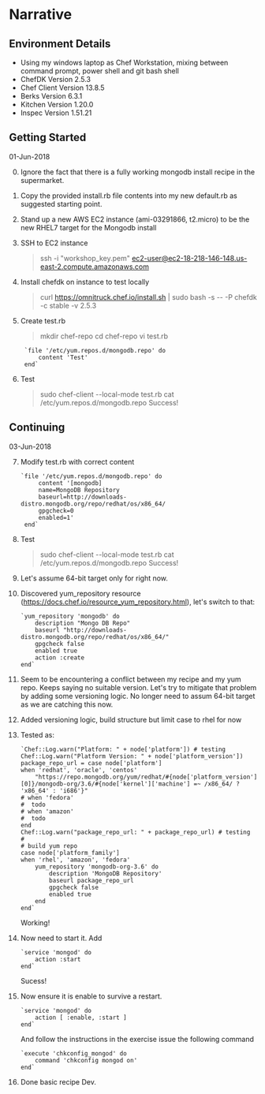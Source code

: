 # Narrative

## Environment Details
- Using my windows laptop as Chef Workstation, mixing between command prompt, power shell and git bash shell
- ChefDK Version 2.5.3
- Chef Client Version 13.8.5
- Berks Version 6.3.1
- Kitchen Version 1.20.0
- Inspec Version 1.51.21

## Getting Started
01-Jun-2018

0. Ignore the fact that there is a fully working mongodb install recipe in the supermarket.

1. Copy the provided install.rb file contents into my new default.rb as suggested starting point.

2. Stand up a new AWS EC2 instance (ami-03291866, t2.micro) to be the new RHEL7 target for the Mongodb install

3. SSH to EC2 instance
   > ssh -i "workshop_key.pem" ec2-user@ec2-18-218-146-148.us-east-2.compute.amazonaws.com

4. Install chefdk on instance to test locally
   >curl https://omnitruck.chef.io/install.sh | sudo bash -s -- -P chefdk -c stable -v 2.5.3

5. Create test.rb
   > mkdir chef-repo
   > cd chef-repo
   > vi test.rb

        `file '/etc/yum.repos.d/mongodb.repo' do
            content 'Test'
        end`

6. Test
   > sudo chef-client --local-mode test.rb
   > cat /etc/yum.repos.d/mongodb.repo
   Success!

## Continuing
03-Jun-2018

7. Modify test.rb with correct content

       `file '/etc/yum.repos.d/mongodb.repo' do
            content '[mongodb]
            name=MongoDB Repository
            baseurl=http://downloads-distro.mongodb.org/repo/redhat/os/x86_64/
            gpgcheck=0
            enabled=1'
        end`

8. Test
   > sudo chef-client --local-mode test.rb
   > cat /etc/yum.repos.d/mongodb.repo
   Success!

9. Let's assume 64-bit target only for right now.

10. Discovered yum_repository resource (https://docs.chef.io/resource_yum_repository.html), let's switch to that:

        `yum_repository 'mongodb' do
            description "Mongo DB Repo"
            baseurl "http://downloads-distro.mongodb.org/repo/redhat/os/x86_64/"
            gpgcheck false
            enabled true 
            action :create
        end`

11. Seem to be encountering a conflict between my recipe and my yum repo. Keeps saying no suitable version. Let's try to mitigate that problem by adding some versioning logic. No longer need to assum 64-bit target as we are catching this now.

12. Added versioning logic, build structure but limit case to rhel for now

13. Tested as:

        `Chef::Log.warn("Platform: " + node['platform']) # testing
        Chef::Log.warn("Platform Version: " + node['platform_version'])
        package_repo_url = case node['platform']
        when 'redhat', 'oracle', 'centos' 
            "https://repo.mongodb.org/yum/redhat/#{node['platform_version'][0]}/mongodb-org/3.6/#{node['kernel']['machine'] =~ /x86_64/ ? 'x86_64' : 'i686'}"
        # when 'fedora'
        #  todo
        # when 'amazon'
        #  todo
        end
        Chef::Log.warn("package_repo_url: " + package_repo_url) # testing
        #
        # build yum repo
        case node['platform_family']
        when 'rhel', 'amazon', 'fedora'
            yum_repository 'mongodb-org-3.6' do
                description 'MongoDB Repository'
                baseurl package_repo_url
                gpgcheck false
                enabled true
            end
        end`

    Working!

14. Now need to start it. Add

        `service 'mongod' do
            action :start
        end`

    Sucess!

15. Now ensure it is enable to survive a restart.

        `service 'mongod' do
            action [ :enable, :start ]
        end`

    And follow the instructions in the exercise issue the following command
        
        `execute 'chkconfig_mongod' do
            command 'chkconfig mongod on'
        end`

16. Done basic recipe Dev.


